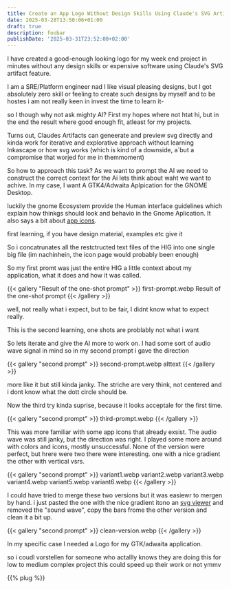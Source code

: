 ```yaml
---
title: Create an App Logo Without Design Skills Using Claude's SVG Artifacts
date: 2025-03-28T13:50:06+01:00
draft: true
description: foobar
publishDate: '2025-03-31T23:52:00+02:00'
---
```


I have created a good-enough looking logo for my week end project in minutes
without any design skills or expensive software using Claude's SVG artifact
feature.

I am a SRE/Platform engineer nad I like visual pleasing designs, but I got
absolutely zero skill or feeling to create such designs by myself and to be hostes
i am not really keen in invest the time to learn it-

so I though why not ask mighty AI? First my hopes where not htat hi, but in the
end the result where good enough fit, atleast for my projects.

Turns out, Claudes Artifacts can geneerate and preview svg directly and kinda
work for iterative and explorative approach without learning Inkascape or how svg
works (which is kind of a downside, a´but a compromise that worjed for me in themmoment)

So how to approach this task? As we want to prompt the AI we need to construct the
correct context for the Ai lets think about waht we want to achive. In my case,
I want A GTK4/Adwaita Aplpication for the GNOME Desktop.

luckily the gnome Ecosystem provide the Human interface guidelines which explain
how thinkgs should look and behavio in the Gnome Aplication. It also says a bit about
[app icons](https://developer.gnome.org/hig/guidelines/app-icons.html).

first learning, if you have design material, examples etc give it

So i concatrunates all the restctructed text files of the HIG into one single
big file (im nachinhein, the icon page would probably been enough)

So my first promt was just the entire HIG a little context about my application,
what it does and how it  was called.

{{< gallery "Result of the one-shot prompt" >}}
first-prompt.webp Result of the one-shot prompt
{{< /gallery >}}

well, not really what i expect, but to be fair, I didnt know what to expect really.

This is the second learning, one shots are problably not what i want

So lets iterate and give the AI more to work on. I had some sort of audio wave
signal in mind so in my second prompt i gave the direction

{{< gallery "second prompt" >}}
second-prompt.webp alttext
{{< /gallery >}}

more like it but still kinda janky. The striche are very think, not centered and
i dont know what the dott  circle should be.

Now the third try kinda suprise, because it looks acceptale for the first time.

{{< gallery "second prompt" >}}
third-prompt.webp
{{< /gallery >}}

This was more familiar with some app icons that already exsist. The audio wave
was still janky, but the direction was right. I played some more around with
colors and icons, mostly unsuccessful. None of the version were perfect, but
hrere were two there were interesting. one with a nice gradient the other with
vertical vsrs.

{{< gallery "second prompt" >}}
variant1.webp
variant2.webp
variant3.webp
variant4.webp
variant5.webp
variant6.webp
{{< /gallery >}}

I could have tried to merge these two versions but it was easiewr to mergen by hand.
i just pasted the one with the nice gradient itono an [svg viewer](https://www.svgviewer.dev/)
and removed the "sound wave", copy the bars frome the other version and clean it a bit up.

{{< gallery "second prompt" >}}
clean-version.webp
{{< /gallery >}}

In my specific case I needed a Logo for my GTK/adwaita application.

so i coudl vorstellen for someone who actallly knows they are doing this for
low to medium complex project this could speed up their work
or not ymmv

{{% plug %}}
